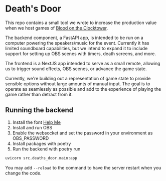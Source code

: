 # Death's Door

This repo contains a small tool we wrote to increase the production value when we host games of [Blood on the Clocktower]().

The backend component, a FastAPI app, is intended to be run on a computer powering the speakers/music for the event. Currently it has limited soundboard capabilities, but we intend to expand it to include support for setting up OBS scenes with timers, death screens, and more.

The frontend is a NextJS app intended to serve as a small remote, allowing us to trigger sound effects, OBS scenes, or advance the game state.

Currently, we're building out a representation of game state to provide sensible options without large amounts of manual input. The goal is to operate as seamlessly as possible and add to the experience of playing the game rather than detract from it.

## Running the backend

1. Install the font [Help Me](https://www.dafont.com/help-me.font)
2. Install and run OBS
3. Enable the websocket and set the password in your environment as OBS_PASSWORD
4. Install packages with poetry
5. Run the backend with poetry run
```bash
uvicorn src.deaths_door.main:app
```
You may add `--reload` to the command to have the server restart when you change the code.

